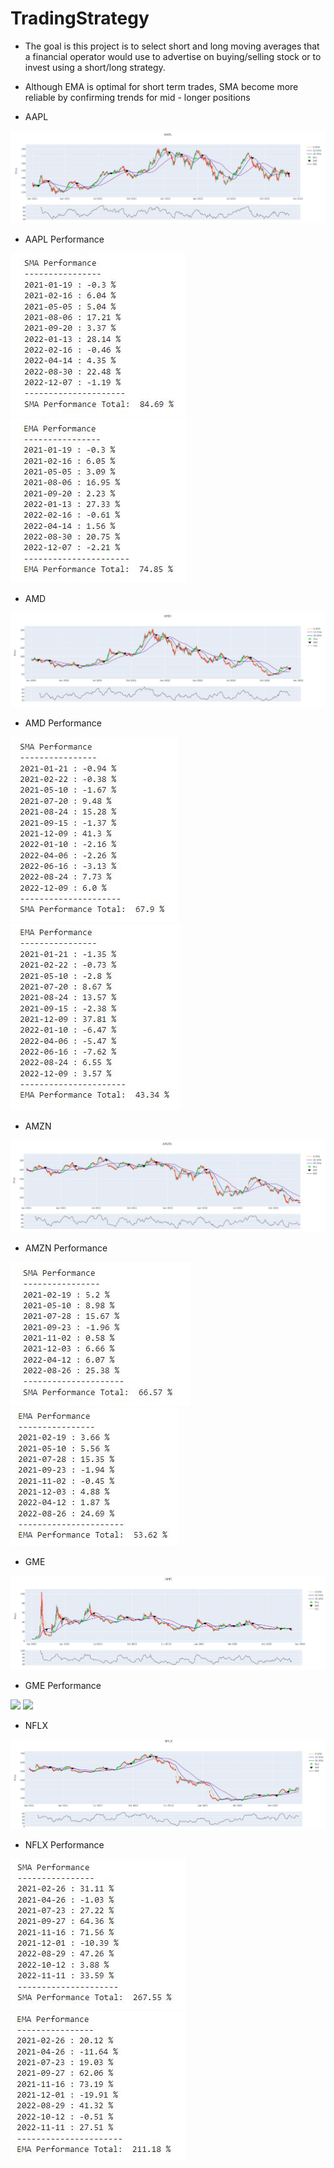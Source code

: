 # TradingStrategy

- The goal is this project is to select short and long moving averages that a financial operator would use to advertise on buying/selling stock or to invest using a short/long strategy.

- Although EMA is optimal for short term trades, SMA become more reliable by confirming trends for mid - longer positions

- AAPL

![](TradingStrategy/screenshots/AAPL.JPG)

- AAPL Performance

![](TradingStrategy/screenshots/aaplSMA.JPG) ![](TradingStrategy/screenshots/aaplEMA.JPG)


- AMD

![](TradingStrategy/screenshots/AMD.JPG)

- AMD Performance

![](TradingStrategy/screenshots/amdSMA.JPG) ![](TradingStrategy/screenshots/amdEMA.JPG)

- AMZN

![](TradingStrategy/screenshots/AMZN.JPG)

- AMZN Performance

![](TradingStrategy/screenshots/amznSMA.JPG) ![](TradingStrategy/screenshots/amznEMA.JPG)

- GME

![](TradingStrategy/screenshots/GME.JPG)

- GME Performance

![](TradingStrategy/screenshots/gmeSMA.JPG) ![](TradingStrategy/screenshots/gmeEMA.JPG)

- NFLX

![](TradingStrategy/screenshots/NFLX.JPG)

- NFLX Performance

![](TradingStrategy/screenshots/nflxSMA.JPG) ![](TradingStrategy/screenshots/nflxEMA.JPG)



